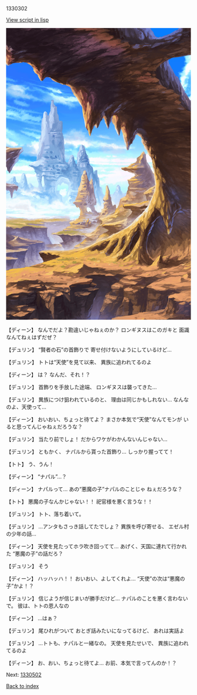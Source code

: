 1330302

[View script in lisp](../scripts/1330302.txt)

![wild.png](../images/backgrounds/wild.png)

【ディーン】
なんでだよ？勘違いじゃねぇのか？
ロンギヌスはこのガキと
面識なんてねぇはずだぜ？

【デュリン】
“賢者の石”の首飾りで
寄せ付けないようにしているけど…

【デュリン】
トトは“天使”を見て以来、
異族に追われてるのよ

【ディーン】
は？
なんだ、それ！？

【デュリン】
首飾りを手放した途端、
ロンギヌスは襲ってきた…

【デュリン】
異族につけ狙われているのと、
理由は同じかもしれない…
なんなのよ、天使って…

【ディーン】
おいおい、ちょっと待てよ？
まさか本気で“天使”なんてモンが
いると思ってんじゃねぇだろうな？

【デュリン】
当たり前でしょ！
だからワケがわかんないんじゃない…

【デュリン】
ともかく、
ナパルから貰った首飾り…
しっかり握ってて！

【トト】
う、うん！

【ディーン】
“ナパル”…？

【ディーン】
ナパルって…
あの“悪魔の子”ナパルのことじゃ
ねぇだろうな？

【トト】
悪魔の子なんかじゃない！！
祀官様を悪く言うな！！

【デュリン】
トト、落ち着いて。

【デュリン】
…アンタもさっき話してたでしょ？
異族を呼び寄せる、
エゼル村の少年の話…

【ディーン】
天使を見たってホラ吹き回ってて…
あげく、天国に連れて行かれた
“悪魔の子”の話だろ？

【デュリン】
そう

【ディーン】
ハッハッハ！！
おいおい、よしてくれよ…
 “天使”の次は“悪魔の子”かよ！？

【デュリン】
信じようが信じまいが勝手だけど…
ナパルのことを悪く言わないで。
彼は、トトの恩人なの

【ディーン】
…はぁ？

【デュリン】
尾ひれがついて
おとぎ話みたいになってるけど、
あれは実話よ

【デュリン】
…トトも、ナパルと一緒なの。
天使を見たせいで、
異族に追われてるのよ

【ディーン】
お、おい、ちょっと待てよ…
お前、本気で言ってんのか！？

Next: [1330502](1330502.md)

[Back to index](index.md)
